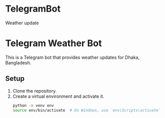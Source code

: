 # TelegramBot
Weather update
# Telegram Weather Bot

This is a Telegram bot that provides weather updates for Dhaka, Bangladesh.

## Setup

1. Clone the repository.
2. Create a virtual environment and activate it.
   ```bash
   python -m venv env
   source env/bin/activate  # On Windows, use `env\Scripts\activate`
